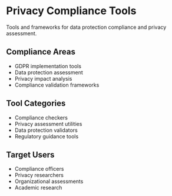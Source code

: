 # Privacy Compliance Tools

Tools and frameworks for data protection compliance and privacy assessment.

## Compliance Areas
- GDPR implementation tools
- Data protection assessment
- Privacy impact analysis
- Compliance validation frameworks

## Tool Categories
- Compliance checkers
- Privacy assessment utilities
- Data protection validators
- Regulatory guidance tools

## Target Users
- Compliance officers
- Privacy researchers
- Organizational assessments
- Academic research
